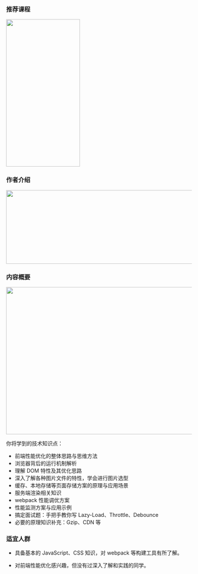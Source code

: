 ### 推荐课程

<img src="https://freemen-test.oss-cn-zhangjiakou.aliyuncs.com/files/dev/blog/xc_perfermance.png" width="200px" height="400px"/>

### 作者介绍



<img src="https://user-gold-cdn.xitu.io/2018/10/23/166a0aa7b467e10d?imageView2/0/w/1280/h/960/format/webp/ignore-error/1" width="800px" height="200px"/>

### 内容概要

<img src="https://user-gold-cdn.xitu.io/2018/10/23/1669f529d17dcea2?imageView2/0/w/1280/h/960/format/webp/ignore-error/1"  width="800px" height="400px"/>

你将学到的技术知识点：

* 前端性能优化的整体思路与思维方法
* 浏览器背后的运行机制解析
* 理解 DOM 特性及其优化思路
* 深入了解各种图片文件的特性，学会进行图片选型
* 缓存、本地存储等页面存储方案的原理与应用场景
* 服务端渲染相关知识
* webpack 性能调优方案
* 性能监测方案与应用示例
* 搞定面试题：手把手教你写 Lazy-Load、Throttle、Debounce
* 必要的原理知识补充：Gzip、CDN 等

### 适宜人群

* 具备基本的 JavaScript、CSS 知识，对 webpack 等构建工具有所了解。

* 对前端性能优化感兴趣，但没有过深入了解和实践的同学。

